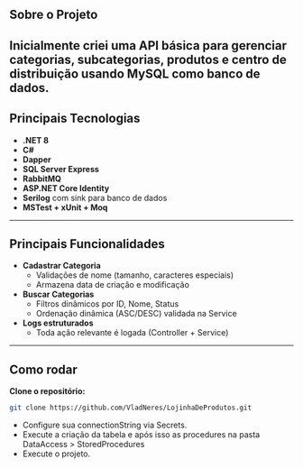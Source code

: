 ## **Sobre o Projeto**

Inicialmente criei uma API básica para gerenciar **categorias**, **subcategorias**, **produtos** e **centro de distribuição** usando **MySQL** como banco de dados.
---

##  **Principais Tecnologias**

- **.NET 8**
- **C#**
- **Dapper**
- **SQL Server Express**
- **RabbitMQ**
- **ASP.NET Core Identity**
- **Serilog** com sink para banco de dados
- **MSTest + xUnit + Moq**

---

##  **Principais Funcionalidades**

- **Cadastrar Categoria**  
  - Validações de nome (tamanho, caracteres especiais)
  - Armazena data de criação e modificação
- **Buscar Categorias**
  - Filtros dinâmicos por ID, Nome, Status
  - Ordenação dinâmica (ASC/DESC) validada na Service
- **Logs estruturados**
  - Toda ação relevante é logada (Controller + Service)
 
---

## **Como rodar**

**Clone o repositório:**
```bash
git clone https://github.com/VladNeres/LojinhaDeProdutos.git
```
- Configure sua connectionString via Secrets.
- Execute a criação da tabela e após isso as procedures na pasta DataAccess > StoredProcedures
- Execute o projeto. 
